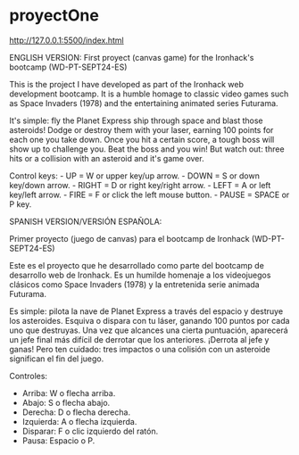 # proyectOne

http://127.0.0.1:5500/index.html


ENGLISH VERSION: 
First proyect (canvas game) for the Ironhack's bootcamp (WD-PT-SEPT24-ES)

  This is the project I have developed as part of the Ironhack web development bootcamp. It is a humble homage to classic video games such as Space Invaders (1978) and the entertaining animated series Futurama.

  It's simple: fly the Planet Express ship through space and blast those asteroids! Dodge or destroy them with your laser, earning 100 points for each one you take down. Once you hit a certain score, a tough boss will show up to challenge you. Beat the boss and you win! But watch out: three hits or a collision with an asteroid and it's game over.

  Control keys: 
    - UP = W or upper key/up arrow.
    - DOWN = S or down key/down arrow.
    - RIGHT = D or right key/right arrow.
    - LEFT = A or left key/left arrow.
    - FIRE = F or click the left mouse button.
    - PAUSE = SPACE or P key. 

  SPANISH VERSION/VERSIÓN ESPAÑOLA: 

  Primer proyecto (juego de canvas) para el bootcamp de Ironhack (WD-PT-SEPT24-ES)

  Este es el proyecto que he desarrollado como parte del bootcamp de desarrollo web de Ironhack. Es un humilde homenaje a los videojuegos clásicos como Space Invaders (1978) y la entretenida serie animada Futurama.

  Es simple: pilota la nave de Planet Express a través del espacio y destruye los asteroides. Esquiva o dispara con tu láser, ganando 100 puntos por cada uno que destruyas. Una vez que alcances una cierta puntuación, aparecerá un jefe final más difícil de derrotar que los anteriores. ¡Derrota al jefe y ganas! Pero ten cuidado: tres impactos o una colisión con un asteroide significan el fin del juego.

  Controles:

 - Arriba: W o flecha arriba.
 - Abajo: S o flecha abajo.
 - Derecha: D o flecha derecha.
 - Izquierda: A o flecha izquierda.
 - Disparar: F o clic izquierdo del ratón.
 - Pausa: Espacio o P.

    
    

  

